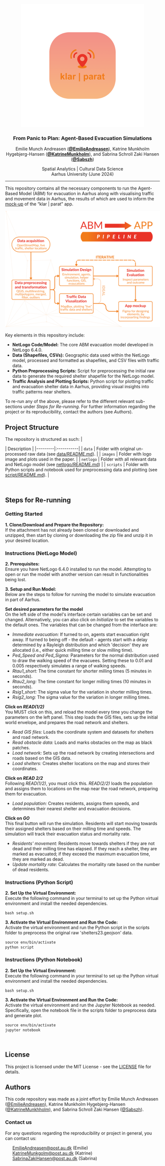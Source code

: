 <p align="center">
    <img src="images/Klar_Parat.png" alt="Logo" width="400" height="400">
  </p>

<h3 align="center">From Panic to Plan: Agent-Based Evacuation Simulations</h3>

<p align="center">
  Emilie Munch Andreasen (<strong><a href="https://github.com/EmilieAndreasen">@EmilieAndreasen</a></strong>),
  Katrine Munkholm Hygebjerg-Hansen (<strong><a href="https://github.com/katrinemunkholm">@KatrineMunkholm</a></strong>), and
    Sabrina Schroll Zaki Hansen (<strong><a href="https://github.com/sabszh">@Sabszh</a></strong>)
</p>

<p align="center">
  Spatial Analytics | Cultural Data Science <br>
  Aarhus University (June 2024) 
</p>

<hr>

This repository contains all the necessary components to run the Agent-Based Model (ABM) for evacuation in Aarhus along with  visualising traffic and movement data in Aarhus, the results of which are used to inform the [mock-up](https://www.figma.com/design/ZzUPYJiE9yhHM93OycdNY5/Spatial-Analytics%3A-Exam-application-design?node-id=0-1) of the “klar | parat” app.  

<p align="center">
    <img src="images/ABM_to_APP.png" alt="Logo">
  </p>


Key elements in this repository include:  
- **NetLogo Code/Model:** The core ABM evacuation model developed in NetLogo 6.4.0.  
- **Data (Shapefiles, CSVs):** Geographic data used within the NetLogo model, processed and formatted as shapefiles, and CSV files with traffic data.  
- **Python Preprocessing Scripts:** Script for preprocessing the initial raw data to generate the required shelter shapefile for the NetLogo model.  
- **Traffic Analysis and Plotting Scripts:** Python script for plotting traffic and evacuation shelter data in Aarhus, providing visual insights into traffic patterns near shelters.  

To re-run any of the above, please refer to the different relevant sub-sections under *Steps for Re-running*. For further information regarding the project or its reproducibility, contact the authors (see *Authors*).
<br>

## Project Structure 
The repository is structured as such:
| <div style="width:120px"></div>| Description |
|---------|:-----------|
| ```data``` | Folder with original un-processed raw data (see [data/README.md](https://github.com/EmilieAndreasen/cds-spatial-exam/blob/main/data/README.md)).      |
| ```images```  | Folder with logo image and plots used in the paper. |
| ```netlogo```  | Folder with all relevant data and NetLogo model (see [netlogo/README.md](https://github.com/EmilieAndreasen/cds-spatial-exam/blob/main/netlogo/README.md))          |
| ```scripts```  | Folder with Python scripts and notebook used for preprocessing data and plotting (see [script/README.md](https://github.com/EmilieAndreasen/cds-spatial-exam/main/script/README.md)).       |

<br>

## Steps for Re-running
### Getting Started 
**1. Clone/Download and Prepare the Repository:**  
If the attachment has not already been cloned or downloaded and unzipped, then start by cloning or downloading the zip file and unzip it in your desired location. 

### Instructions (NetLogo Model)
**2. Prerequisites:**  
Ensure you have NetLogo 6.4.0 installed to run the model. Attempting to open or run the model with another version can result in functionalities being lost.  

**3. Setup and Run Model:**  
Below are the steps to follow for running the model to simulate evacuation in part of Aarhus.  

**Set desired parameters for the model**  
On the left side of the model's interface certain variables can be set and changed. Alternatively, you can also click on *Initialize* to set the variables to the default ones. The variables that can be changed from the interface are:  

- *Immediate evacuation:* If turned to on, agents start evacuation right away. If turned to being off - the default - agents start with a delay determined by a Rayleigh distribution and which 'decision' they are allocated (i.e., either quick milling time or slow milling time).  
- *Ped_Speed and Ped_Sigma:* Parameters for the normal distribution used to draw the walking speed of the evacuees. Setting these to 0.01 and 0.005 respectively simulates a range of walking speeds.
- *Rtau1_short:* The time constant for shorter milling times (5 minutes in seconds).  
- *Rtau2_long:* The time constant for longer milling times (10 minutes in seconds).  
- *Rsig1_short:* The sigma value for the variation in shorter milling times.  
- *Rsig2_long:* The sigma value for the variation in longer milling times.  

**Click on *READ(1/2)***  
You MUST click on this, and reload the model every time you change the parameters on the left panel. This step loads the GIS files, sets up the initial world envelope, and prepares the road network and shelters.

- *Read GIS files:* Loads the coordinate system and datasets for shelters and road network.  
- *Read obstacle data:* Loads and marks obstacles on the map as black patches.  
- *Load network:* Sets up the road network by creating intersections and roads based on the GIS data.  
- *Load shelters:* Creates shelter locations on the map and stores their coordinates.  

**Click on *READ 2/2***  
Following *READ(1/2)*, you must click this. *READ(2/2)* loads the population and assigns them to locations on the map near the road network, preparing them for evacuation.  

- *Load population:* Creates residents, assigns them speeds, and determines their nearest shelter and evacuation decisions.

**Click on *GO***  
This final button will run the simulation. Residents will start moving towards their assigned shelters based on their milling time and speeds. The simulation will track their evacuation status and mortality rate.  

- *Residents' movement:* Residents move towards shelters if they are not dead and their milling time has elapsed. If they reach a shelter, they are marked as evacuated; if they exceed the maximum evacuation time, they are marked as dead.  
- *Update mortality rate:* Calculates the mortality rate based on the number of dead residents.

### Instructions (Python Script)
**2. Set Up the Virtual Environment:**  
Execute the following command in your terminal to set up the Python virtual environment and install the needed dependencies.
```
bash setup.sh 
```

**3. Activate the Virtual Environment and Run the Code:**  
Activate the virtual environment and run the Python script in the scripts folder to preprocess the original raw 'shelters23.geojson' data. 
```
source env/bin/activate
python script
```


### Instructions (Python Notebook)
**2. Set Up the Virtual Environment:**  
Execute the following command in your terminal to set up the Python virtual environment and install the needed dependencies.
```
bash setup.sh 
```

**3. Activate the Virtual Environment and Run the Code:**  
Activate the virtual environment and run the Jupyter Notebook as needed. Specifically, open the notebook file in the scripts folder to preprocess data and generate plot.
```
source env/bin/activate
jupyter notebook
```

<br>

## License
This project is licensed under the MIT License - see the [LICENSE](LICENSE.md) file for details.

## Authors 
This code repository was made as a joint effort by Emilie Munch Andreasen ([@EmilieAndreasen](https://github.com/EmilieAndreasen)), Katrine Munkholm Hygebjerg-Hansen ([@KatrineMunkhholm](https://github.com/katrinemunkholm)), and Sabrina Schroll Zaki Hansen ([@Sabszh](https://github.com/sabszh)). 

### Contact us
For any questions regarding the reproducibility or project in general, you can contact us:
<ul style="list-style-type: none;">
  <li><a href="mailto:202106384@post.au.dk">EmilieAndreasen@post.au.dk</a>
(Emilie)</li>
    <li><a href="mailto:202106444@post.au.dk"> KatrineMunkgolm@post.au.dk</a>
(Katrine)</li>
    <li><a href="mailto:202105174@post.au.dk"> SabrinaZakiHansen@post.au.dk</a>
(Sabrina)</li>
</ul>
